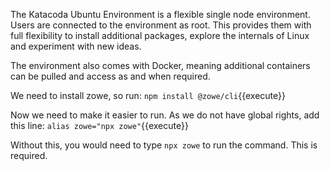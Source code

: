 The Katacoda Ubuntu Environment is a flexible single node environment. Users are connected to the environment as root. This provides them with full flexibility to install additional packages, explore the internals of Linux and experiment with new ideas.

The environment also comes with Docker, meaning additional containers can be pulled and access as and when required.

We need to install zowe, so run:
`npm install @zowe/cli`{{execute}}

Now we need to make it easier to run.  As we do not have global rights, add this line:
`alias zowe="npx zowe"`{{execute}}

Without this, you would need to type `npx zowe` to run the command.  This is required.